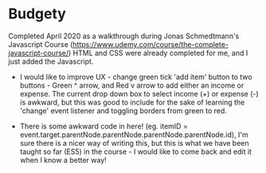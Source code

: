 # Budgety

Completed April 2020 as a walkthrough during Jonas Schmedtmann's Javascript Course (https://www.udemy.com/course/the-complete-javascript-course/)
HTML and CSS were already completed for me, and I just added the Javascript.  

- I would like to improve UX - change green tick 'add item' button to two buttons - Green ^ arrow, and Red v arrow to add either an income or expense.
  The current drop down box to select income (+) or expense (-) is awkward, but this was good to include for the sake of learning the 'change' event listener and toggling borders from green to red.
  
- There is some awkward code in here!  (eg. itemID = event.target.parentNode.parentNode.parentNode.parentNode.id), I'm sure there is a nicer way of writing this, but this is what we have been taught so far (ES5) in the course - I would like to come back and edit it when I know a better way!

